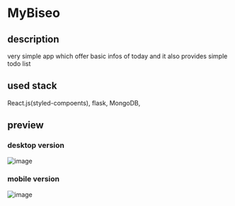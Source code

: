 # MyBiseo

## description
very simple app which offer basic infos of today and it also provides simple todo list

## used stack
React.js(styled-compoents), flask, MongoDB, 


## preview
### desktop version
![image](https://user-images.githubusercontent.com/38380280/99211854-ad786800-280c-11eb-81da-3d035b89dfbc.png)
### mobile version
![image](https://user-images.githubusercontent.com/38380280/99211835-a3566980-280c-11eb-861c-ee73193d7233.png)



